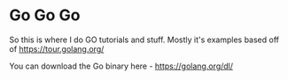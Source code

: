 # Go Go Go
 So this is where I do GO tutorials and stuff.
 Mostly it's examples based off of https://tour.golang.org/


You can download the Go binary here - https://golang.org/dl/
